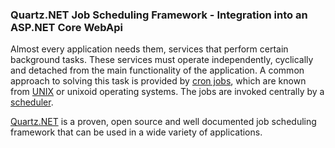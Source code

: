 ### Quartz.NET Job Scheduling Framework - Integration into an ASP.NET Core WebApi

Almost every application needs them, services that perform certain background tasks. These services must operate independently, cyclically and detached from the main functionality of the application. A common approach to solving this task is provided by [cron jobs](https://en.wikipedia.org/wiki/Cron), which are known from [UNIX](https://en.wikipedia.org/wiki/Unix) or unixoid operating systems. The jobs are invoked centrally by a [scheduler](https://en.wikipedia.org/wiki/Job_scheduler).

[Quartz.NET](https://www.quartz-scheduler.net/) is a proven, open source and well documented job scheduling framework that can be used in a wide variety of applications.

